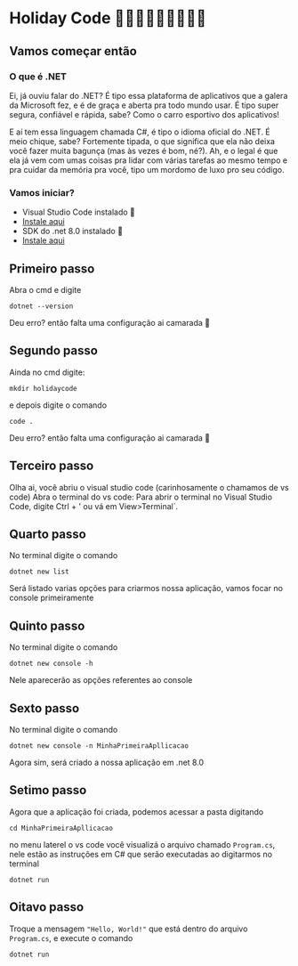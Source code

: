 # Holiday Code 🥳🎉💃🕺👯👯‍♂️👯‍♀️
## Vamos começar então 
### O que é .NET
Ei, já ouviu falar do .NET? É tipo essa plataforma de aplicativos que a galera da Microsoft fez, e é de graça e aberta pra todo mundo usar. É tipo super segura, confiável e rápida, sabe? Como o carro esportivo dos aplicativos!

E aí tem essa linguagem chamada C#, é tipo o idioma oficial do .NET. É meio chique, sabe? Fortemente tipada, o que significa que ela não deixa você fazer muita bagunça (mas às vezes é bom, né?). Ah, e o legal é que ela já vem com umas coisas pra lidar com várias tarefas ao mesmo tempo e pra cuidar da memória pra você, tipo um mordomo de luxo pro seu código.


### Vamos iniciar?

- Visual Studio Code instalado 🫡
- [Instale aqui](https://code.visualstudio.com/download)
- SDK do .net 8.0 instalado 🫡
- [Instale aqui](https://dotnet.microsoft.com/en-us/download)
  
## Primeiro passo 
Abra o cmd e digite 
```
dotnet --version
```
Deu erro? então falta uma configuração ai camarada 🫣

## Segundo passo
Ainda no cmd digite: 
```
mkdir holidaycode
```
e depois digite o comando 
```
code .
```
Deu erro? então falta uma configuração ai camarada 🫣

## Terceiro passo
Olha ai, você abriu o visual studio code (carinhosamente o chamamos de vs code) 
Abra o terminal do vs code: Para abrir o terminal no Visual Studio Code, digite Ctrl + ' ou vá em View>Terminal`.

## Quarto passo
No terminal digite o comando 
```
dotnet new list
```
Será listado varias opções para criarmos nossa aplicação, vamos focar no console primeiramente

## Quinto passo
No terminal digite o comando 
```
dotnet new console -h
```
Nele aparecerão as opções referentes ao console 

## Sexto passo
No terminal digite o comando 
```
dotnet new console -n MinhaPrimeiraApllicacao
```
Agora sim, será criado a nossa aplicação em .net 8.0

## Setimo passo
Agora que a aplicação foi criada, podemos acessar a pasta digitando
```
cd MinhaPrimeiraApllicacao
```
no menu laterel o vs code você visualizá o arquivo chamado `Program.cs`, nele estão as instruções em C# que serão executadas ao digitarmos no terminal
```
dotnet run 
```
## Oitavo passo
Troque a mensagem `"Hello, World!"` que está dentro do arquivo `Program.cs`, e execute o comando 
```
dotnet run 
```

